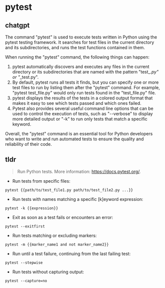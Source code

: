 # pytest 
## chatgpt 
The command "pytest" is used to execute tests written in Python using the pytest testing framework. It searches for test files in the current directory and its subdirectories, and runs the test functions contained in them.

When running the "pytest" command, the following things can happen:

1. pytest automatically discovers and executes any files in the current directory or its subdirectories that are named with the pattern "test_*.py" or "*_test.py".
2. By default, pytest runs all tests it finds, but you can specify one or more test files to run by listing them after the "pytest" command. For example, "pytest test_file.py" would only run tests found in the "test_file.py" file.
3. pytest displays the results of the tests in a colored output format that makes it easy to see which tests passed and which ones failed.
4. Pytest also provides several useful command line options that can be used to control the execution of tests, such as "--verbose" to display more detailed output or "-k" to run only tests that match a specific keyword.

Overall, the "pytest" command is an essential tool for Python developers who want to write and run automated tests to ensure the quality and reliability of their code. 

## tldr 
 
> Run Python tests.
> More information: <https://docs.pytest.org/>.

- Run tests from specific files:

`pytest {{path/to/test_file1.py path/to/test_file2.py ...}}`

- Run tests with names matching a specific [k]eyword expression:

`pytest -k {{expression}}`

- Exit as soon as a test fails or encounters an error:

`pytest --exitfirst`

- Run tests matching or excluding markers:

`pytest -m {{marker_name1 and not marker_name2}}`

- Run until a test failure, continuing from the last failing test:

`pytest --stepwise`

- Run tests without capturing output:

`pytest --capture=no`
